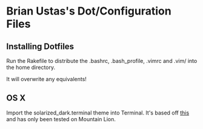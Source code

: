 # Brian Ustas's Dot/Configuration Files

## Installing Dotfiles
Run the Rakefile to distribute the .bashrc, .bash_profile, .vimrc and .vim/ into
the home directory.

It will overwrite any equivalents!

## OS X
Import the solarized_dark.terminal theme into Terminal. It's based off [this][1]
and has only been tested on Mountain Lion.

[1]: https://github.com/tomislav/osx-lion-terminal.app-colors-solarized.git

